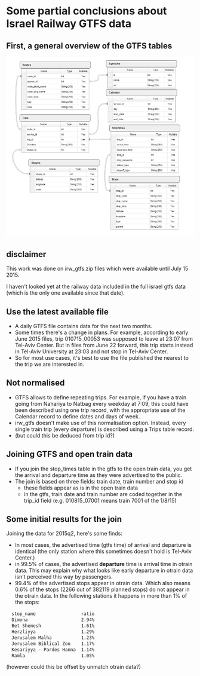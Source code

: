 # Some partial conclusions about Israel Railway GTFS data

## First, a general overview of the GTFS tables
![GTFS schema](https://raw.githubusercontent.com/daphshez/otrain/master/data/gtfs/gtfs.jpg)

## disclaimer
This work was done on irw_gtfs.zip files which were available until July 15 2015.

I haven't looked yet at the railway data included in the full israel gtfs data (which is the only
one available since that date).

## Use the latest available file
* A daily GTFS file contains data for the next two months.
* Some times there's a change in plans. For example, according to early June 2015 files, trip 010715_00053 was
supposed to leave at 23:07 from Tel-Aviv Center. But in files from June 22 forward, this trip starts
instead in Tel-Aviv University at 23:03 and not stop in Tel-Aviv Center.
* So for most use cases, it's best to use the file published the nearest to the trip we are interested in.

## Not normalised
* GTFS allows to define repeating trips. For example, if you have a train going from Nahariya to Natbag
every weekday at 7:09, this could have been described using one trip record, with the appropriate
use of the Calendar record to define dates and days of week.
* irw_gtfs doesn't make use of this normalisation option. Instead, every single train trip (every departure)
is described using a Trips table record.
* (but could this be deduced from trip id?)

## Joining GTFS and open train data
* If you join the stop_times table in the gtfs to the open train data, you get the arrival and departure
time as they were advertised to the public.
* The join is based on three fields: train date, train number and stop id
  * these fields appear as is in the open train data
  * in the gtfs, train date and train number are coded together in the trip_id field (e.g. 010815_07001 means train 7001 of the 1/8/15)

## Some initial results for the join
Joining the data for 2015q2, here's some finds:
* In most cases, the advertised time (gtfs time) of arrival and departure is identical (the only station where
this sometimes doesn't hold is Tel-Aviv Center.)
* in 99.5% of cases, the advertised **departure** time is arrival time in otrain data. This
may explain why what looks like early departure in otrain data isn't perceived this way by passengers.
* 99.4% of the advertised stops appear in otrain data. Which also means 0.6% of the stops (2266 out of 382119
planned stops) do not appear in the otrain data. In the following stations it happens in more than 1% of the 
stops:
```
  stop_name	                ratio
  Dimona                    2.94%
  Bet Shemesh               1.61%
  Herzliyya                 1.29%
  Jerusalem Malha           1.23%
  Jerusalem Biblical Zoo    1.17%
  Kesariyya - Pardes Hanna  1.14%
  Ramla                     1.05%
```
  (however could this be offset by unmatch otrain data?)